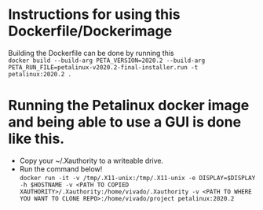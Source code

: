 # Instructions for using this Dockerfile/Dockerimage

Building the Dockerfile can be done by running this  
```docker build --build-arg PETA_VERSION=2020.2 --build-arg PETA_RUN_FILE=petalinux-v2020.2-final-installer.run -t petalinux:2020.2 .```

# Running the Petalinux docker image and being able to use a GUI is done like this.  
- Copy your ~/.Xauthority to a writeable drive.  
- Run the command below!  
```docker run -it -v /tmp/.X11-unix:/tmp/.X11-unix -e DISPLAY=$DISPLAY -h $HOSTNAME -v <PATH TO COPIED XAUTHORITY>/.Xauthority:/home/vivado/.Xauthority -v <PATH TO WHERE YOU WANT TO CLONE REPO>:/home/vivado/project petalinux:2020.2```

